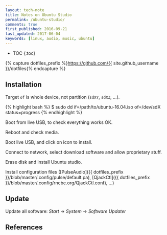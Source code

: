 ```yaml
---
layout: tech-note
title: Notes on Ubuntu Studio
permalink: /ubuntu-studio/
comments: true
first_published: 2016-09-21
last_updated: 2017-06-04
keywords: [linux, audio, music, ubuntu]
---
```


* TOC
{:toc}

{% capture dotfiles_prefix %}https://github.com/{{ site.github_username }}/dotfiles{% endcapture %}

## Installation

Target `of` is whole device, not partition (`sdXY`, `sdXZ`, ...).

{% highlight bash %}
$ sudo dd if=/path/to/ubuntu-16.04.iso of=/dev/sdX status=progress
{% endhighlight %}

Boot from live USB, to check everything works OK.

Reboot and check media.

Boot live USB, and click on icon to install.

Connect to network, select download software and allow proprietary stuff.

Erase disk and install Ubuntu studio.

Install configuration files ([PulseAudio]({{ dotfiles_prefix }}/blob/master/.config/pulse/default.pa),
[QjackCtl]({{ dotfiles_prefix }}/blob/master/.config/rncbc.org/QjackCtl.conf), ...)

## Update

Update all software: *Start* -> *System* -> *Software Updater*

## References
